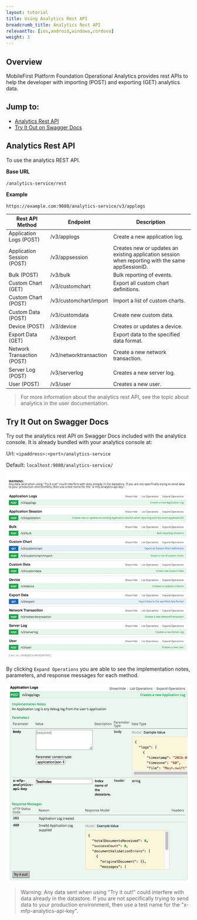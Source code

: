 ```yaml
---
layout: tutorial
title: Using Analytics Rest API
breadcrumb_title: Analytics Rest API
relevantTo: [ios,android,windows,cordova]
weight: 3
---
```

## Overview
MobileFirst Platform Foundation Operational Analytics provides rest APIs to help the developer with importing (POST) and exporting (GET) analytics data.

## Jump to:
* [Analytics Rest API](#analytics-rest-api)
* [Try It Out on Swagger Docs](#try-it-out-on-swagger-docs)

## Analytics Rest API
To use the analytics REST API.

**Base URL**

`/analytics-service/rest`

**Example**

`https://example.com:9080/analytics-service/v3/applogs`


Rest API Method | Endpoint | Description
--- | --- | ---
Application Logs (POST) | /v3/applogs | Create a new application log.
Application Session (POST) | /v3/appsession | Creates new or updates an existing application session when reporting with the same appSessionID.
Bulk (POST) | /v3/bulk | Bulk reporting of events.
Custom Chart (GET)| /v3/customchart | Export all custom chart definitions.
Custom Chart (POST) | /v3/customchart/import | Import a list of custom charts.
Custom Data (POST) | /v3/customdata | Create new custom data.
Device (POST) | /v3/device | Creates or updates a device.
Export Data (GET) | /v3/export | Export data to the specified data format.
Network Transaction (POST) | /v3/networktransaction |  Create a new network transaction.
Server Log (POST) | /v3/serverlog | Creates a new server log.
User (POST) | /v3/user | Creates a new user.

> For more information about the analytics rest API, see the topic about analytics in the user documentation.

## Try It Out on Swagger Docs
Try out the analytics rest API on Swagger Docs included with the analytics console.
It is already bundled with your analytics console at:

Url: `<ipaddress>:<port>/analytics-service`

Default: `localhost:9080/analytics-service/`


![Swagger Docs](swagger-docs.png)

By clicking `Expand Operations` you are able to see the implementation notes, parameters, and response messages for each method.

![Test Swagger Docs](test-swagger-docs.png)

> Warning: Any data sent when using "Try it out!" could interfere with data already in the datastore. If you are not specifically trying to send data to your production environment, then use a test name for the "x-mfp-analytics-api-key".

